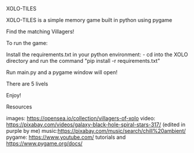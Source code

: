 XOLO-TILES 

XOLO-TILES is a simple memory game built in python using pygame

Find the matching Villagers!

To run the game:

Install the requirements.txt in your python environment:
    - cd into the XOLO directory and run the command "pip install -r requirements.txt"

Run main.py and a pygame window will open!

There are 5 livels

Enjoy!

Resources

images: https://opensea.io/collection/villagers-of-xolo
video: https://pixabay.com/videos/galaxy-black-hole-spiral-stars-317/ (edited in purple by me)
music:https://pixabay.com/music/search/chill%20ambient/
pygame: https://www.youtube.com/ tutorials and https://www.pygame.org/docs/

